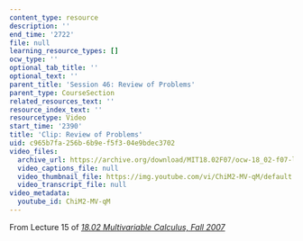 ```yaml
---
content_type: resource
description: ''
end_time: '2722'
file: null
learning_resource_types: []
ocw_type: ''
optional_tab_title: ''
optional_text: ''
parent_title: 'Session 46: Review of Problems'
parent_type: CourseSection
related_resources_text: ''
resource_index_text: ''
resourcetype: Video
start_time: '2390'
title: 'Clip: Review of Problems'
uid: c965b7fa-256b-6b9e-f5f3-04e9bdec3702
video_files:
  archive_url: https://archive.org/download/MIT18.02F07/ocw-18_02-f07-lec15_300k.mp4
  video_captions_file: null
  video_thumbnail_file: https://img.youtube.com/vi/ChiM2-MV-qM/default.jpg
  video_transcript_file: null
video_metadata:
  youtube_id: ChiM2-MV-qM
---
```


From Lecture 15 of [_18.02 Multivariable Calculus, Fall 2007_](/courses/18-02-multivariable-calculus-fall-2007/video_galleries/video-lectures)



